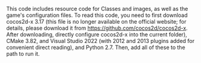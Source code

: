 This code includes resource code for Classes and images, as well as the game's configuration files. To read this code, you need to first download cocos2d-x 3.17 (this file is no longer available on the official website; for details, please download it from https://github.com/cocos2d/cocos2d-x. After downloading, directly configure cocos2d-x into the current folder), CMake 3.82, and Visual Studio 2022 (with 2012 and 2013 plugins added for convenient direct reading), and Python 2.7. Then, add all of these to the path to run it.
